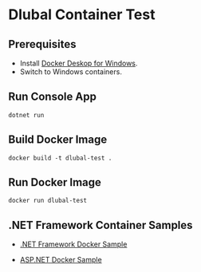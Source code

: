 # Dlubal Container Test

## Prerequisites

- Install [Docker Deskop for Windows](https://hub.docker.com/editions/community/docker-ce-desktop-windows).
- Switch to Windows containers.

## Run Console App

```
dotnet run
```

## Build Docker Image

```
docker build -t dlubal-test .
```

## Run Docker Image

```
docker run dlubal-test
```

## .NET Framework Container Samples

-  [.NET Framework Docker Sample](https://github.com/microsoft/dotnet-framework-docker/blob/master/samples/dotnetapp/README.md)

-  [ASP.NET Docker Sample](https://github.com/microsoft/dotnet-framework-docker/blob/master/samples/aspnetapp/README.md)


